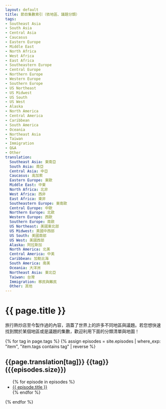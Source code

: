 ```yaml
---
layout: default
title: 節目集數索引（依地區、議題分類）
tags:
- Southeast Asia
- South Asia
- Central Asia
- Caucasus
- Eastern Europe
- Middle East
- North Africa
- West Africa
- East Africa
- Southeastern Europe
- Central Europe
- Northern Europe
- Western Europe
- Southern Europe
- US Northeast
- US Midwest
- US South
- US West
- Alaska
- North America
- Central America
- Caribbean
- South America
- Oceania
- Northeast Asia
- Taiwan
- Immigration
- Q&A
- Other
translation:
  Southeast Asia: 東南亞
  South Asia: 南亞
  Central Asia: 中亞
  Caucasus: 高加索
  Eastern Europe: 東歐
  Middle East: 中東
  North Africa: 北非
  West Africa: 西非
  East Africa: 東非
  Southeastern Europe: 東南歐
  Central Europe: 中歐
  Northern Europe: 北歐
  Western Europe: 西歐
  Southern Europe: 南歐
  US Northeast: 美國東北部
  US Midwest: 美國中西部
  US South: 美國南部
  US West: 美國西部
  Alaska: 阿拉斯加
  North America: 北美
  Central America: 中美
  Caribbean: 加勒比海
  South America: 南美
  Oceania: 大洋洲
  Northeast Asia: 東北亞
  Taiwan: 台灣
  Immigration: 移民與難民
  Other: 其他
---
```

<div class="page-content">

<h1>{{ page.title }}</h1>
<p>旅行熱炒店至今製作過的內容，涵蓋了世界上的許多不同地區與議題。若您想快速找到關於某個地區或是議題的集數，歡迎利用下面的分類清單與地圖！</p>

{% for tag in page.tags %}
  {% assign episodes = site.episodes | where_exp: "item", "item.tags contains tag" | reverse %}
  <h2>{{page.translation[tag]}} {{tag}} ({{episodes.size}})</h2>
  <ul>
  {% for episode in episodes %}
    <li><a href="{{ episode.url }}">{{ episode.title }}</a></li>
  {% endfor %}
  </ul>
{% endfor %}

</div>
